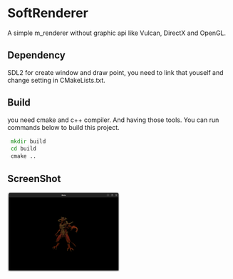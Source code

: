 # SoftRenderer
 A simple m_renderer without graphic api like Vulcan, DirectX and OpenGL. 
## Dependency
SDL2 for create window and draw point, you need to link that youself and change setting in CMakeLists.txt.

## Build
you need cmake and c++ compiler. And having those tools. You can run commands below to build this project.

``` cmd
 mkdir build
 cd build
 cmake ..
```

## ScreenShot
<img src="img/final_res.png" width=50% height=50%>
